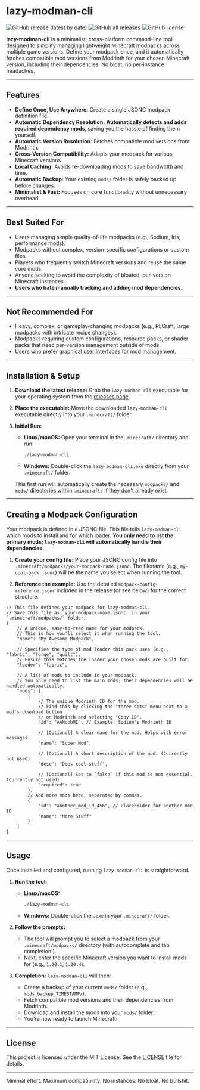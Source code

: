 # lazy-modman-cli

![GitHub release (latest by date)](https://img.shields.io/github/v/release/Gapi505/lazy-modman-cli?style=flat-square)
![GitHub all releases](https://img.shields.io/github/downloads/Gapi505/lazy-modman-cli/total?style=flat-square)
![GitHub license](https://img.shields.io/github/license/Gapi505/lazy-modman-cli?style=flat-square)

**lazy-modman-cli** is a minimalist, cross-platform command-line tool designed to simplify managing lightweight Minecraft modpacks across multiple game versions. Define your modpack once, and it automatically fetches compatible mod versions from Modrinth for your chosen Minecraft version, including their dependencies. No bloat, no per-instance headaches.

---

## Features

*   **Define Once, Use Anywhere:** Create a single JSONC modpack definition file.
*   **Automatic Dependency Resolution:** **Automatically detects and adds required dependency mods**, saving you the hassle of finding them yourself.
*   **Automatic Version Resolution:** Fetches compatible mod versions from Modrinth.
*   **Cross-Version Compatibility:** Adapts your modpack for various Minecraft versions.
*   **Local Caching:** Avoids re-downloading mods to save bandwidth and time.
*   **Automatic Backup:** Your existing `mods/` folder is safely backed up before changes.
*   **Minimalist & Fast:** Focuses on core functionality without unnecessary overhead.

---

## Best Suited For

*   Users managing simple quality-of-life modpacks (e.g., Sodium, Iris, performance mods).
*   Modpacks without complex, version-specific configurations or custom files.
*   Players who frequently switch Minecraft versions and reuse the same core mods.
*   Anyone seeking to avoid the complexity of bloated, per-version Minecraft instances.
*   **Users who hate manually tracking and adding mod dependencies.**

---

## Not Recommended For

*   Heavy, complex, or gameplay-changing modpacks (e.g., RLCraft, large modpacks with intricate recipe changes).
*   Modpacks requiring custom configurations, resource packs, or shader packs that need per-version management outside of mods.
*   Users who prefer graphical user interfaces for mod management.

---

## Installation & Setup

1.  **Download the latest release:**
    Grab the `lazy-modman-cli` executable for your operating system from the
    [releases page](https://github.com/Gapi505/lazy-modman-cli/releases/latest).

2.  **Place the executable:**
    Move the downloaded `lazy-modman-cli` executable directly into your
    `.minecraft/` folder.

3.  **Initial Run:**
    *   **Linux/macOS:** Open your terminal in the `.minecraft/` directory and run:
        ```bash
        ./lazy-modman-cli
        ```
    *   **Windows:** Double-click the `lazy-modman-cli.exe` directly from
        your `.minecraft/` folder.

    This first run will automatically create the necessary `modpacks/` and `mods/`
    directories within `.minecraft/` if they don't already exist.

---

## Creating a Modpack Configuration

Your modpack is defined in a JSONC file. This file tells `lazy-modman-cli`
which mods to install and for which loader. **You only need to list the primary mods;
`lazy-modman-cli` will automatically handle their dependencies.**

1.  **Create your config file:**
    Place your JSONC config file into `.minecraft/modpacks/your-modpack-name.jsonc`.
    The filename (e.g., `my-cool-pack.jsonc`) will be the name you select
    when running the tool.

2.  **Reference the example:**
    Use the detailed `modpack-config-reference.jsonc` included in the release
    (or see below) for the correct structure.

```jsonc
// This file defines your modpack for lazy-modman-cli.
// Save this file as `your-modpack-name.jsonc` in your `.minecraft/modpacks/` folder.
{
    // A unique, easy-to-read name for your modpack.
    // This is how you'll select it when running the tool.
    "name": "My Awesome Modpack",

    // Specifies the type of mod loader this pack uses (e.g., "fabric", "forge", "quilt").
    // Ensure this matches the loader your chosen mods are built for.
    "loader": "fabric",

    // A list of mods to include in your modpack.
    // You only need to list the main mods; their dependencies will be handled automatically.
    "mods": [
        {
            // The unique Modrinth ID for the mod.
            // Find this by clicking the "three dots" menu next to a mod's download button
            // on Modrinth and selecting "Copy ID".
            "id": "AANobbMI", // Example: Sodium's Modrinth ID

            // [Optional] A clear name for the mod. Helps with error messages.
            "name": "Super Mod",

            // [Optional] A short description of the mod. (Currently not used)
            "desc": "Does cool stuff",

            // [Optional] Set to `false` if this mod is not essential. (Currently not used)
            "required": true
        },
        // Add more mods here, separated by commas.
        {
            "id": "another_mod_id_456", // Placeholder for another mod ID
            "name": "More Stuff"
        }
    ]
}
```

---

## Usage

Once installed and configured, running `lazy-modman-cli` is straightforward.

1.  **Run the tool:**
    *   **Linux/macOS:**
        ```bash
        ./lazy-modman-cli
        ```
    *   **Windows:** Double-click the `.exe` in your `.minecraft/` folder.

2.  **Follow the prompts:**
    *   The tool will prompt you to select a modpack from your
        `.minecraft/modpacks/` directory (with autocomplete and tab completion!).
    *   Next, enter the specific Minecraft version you want to install mods for
        (e.g., `1.20.1`, `1.20.4`).

3.  **Completion:**
    `lazy-modman-cli` will then:
    *   Create a backup of your current `mods/` folder (e.g., `mods_backup_TIMESTAMP/`).
    *   Fetch compatible mod versions and their dependencies from Modrinth.
    *   Download and install the mods into your `mods/` folder.
    *   You're now ready to launch Minecraft!

---

## License

This project is licensed under the MIT License. See the [LICENSE](LICENSE) file for details.

---

Minimal effort. Maximum compatibility.
No instances. No bloat. No bullshit.

